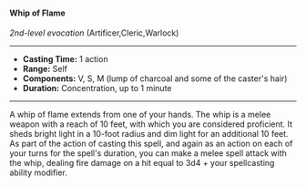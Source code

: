 #### Whip of Flame
*2nd-level evocation* (Artificer,Cleric,Warlock)
___
- **Casting Time:** 1 action
- **Range:** Self
- **Components:** V, S, M (lump of charcoal and some of the caster's hair)
- **Duration:** Concentration, up to 1 minute
---
A whip of flame extends from one of your hands.
The whip is a melee weapon with a reach of 10 feet,
with which you are considered proficient. It sheds
bright light in a 10-foot radius and dim light for an
additional 10 feet. As part of the action of casting
this spell, and again as an action on each of your
turns for the spell's duration, you can make a melee
spell attack with the whip, dealing fire damage on a
hit equal to 3d4 + your spellcasting ability modifier. 
